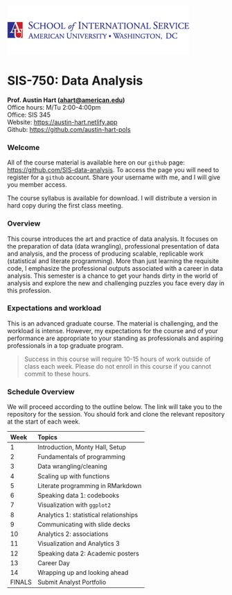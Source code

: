 ![](https://github.com/SIS-data-analysis/.github/blob/main/profile/sislogo.png)

# SIS-750: Data Analysis  


**Prof. Austin Hart (ahart@american.edu)**  
Office hours:	M/Tu 2:00-4:00pm  
Office: SIS 345  
Website: <https://austin-hart.netlify.app>  
Github: <https://github.com/austin-hart-pols>  



### Welcome

All of the course material is available here on our `github` page: <https://github.com/SIS-data-analysis>. To access the page you will need to register for a `github` account. Share your username with me, and I will give you member access.

The course syllabus is available for download. I will distribute a version in hard copy during the first class meeting. 


### Overview

This course introduces the art and practice of data analysis. It focuses on the preparation of data (data wrangling), professional presentation of data and analysis, and the process of producing scalable, replicable work (statistical and literate programming). More than just learning the requisite code, I emphasize the professional outputs associated with a career in data analysis. This semester is a chance to get your hands dirty in the world of analysis and explore the new and challenging puzzles you face every day in this profession.

### Expectations and workload
This is an advanced graduate course. The material is challenging, and the workload is intense. However, my expectations for the course and of your performance are appropriate to your standing as professionals and aspiring professionals in a top graduate program. 

> Success in this course will require 10-15 hours of work outside of class each week. Please do not enroll in this course if you cannot commit to these hours.


### Schedule Overview
We will proceed according to the outline below. The link will take you to the repository for the session. You should fork and clone the relevant repository at the start of each week. 

| Week    | Topics                                   |
| :-----  | :--------------------------------------- |
| 1       | Introduction, Monty Hall, Setup          |
| 2       | Fundamentals of programming              |
| 3       | Data wrangling/cleaning                  |
| 4       | Scaling up with functions                |
| 5       | Literate programming in RMarkdown        |
| 6       | Speaking data 1: codebooks               |
| 7       | Visualization with `ggplot2`             |
| 8       | Analytics 1: statistical relationships   |
| 9       | Communicating with slide decks           |
| 10      | Analytics 2: associations                |
| 11      | Visualization and Analytics 3            |
| 12      | Speaking data 2: Academic posters        |
| 13      | Career Day                               |
| 14      | Wrapping up and looking ahead            |
| FINALS  | Submit Analyst Portfolio                 |


